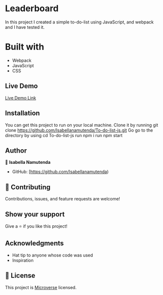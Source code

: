 # Leaderboard
In this project I created a simple to-do-list using JavaScript, and webpack and I have tested it.

# Built with
- Webpack
- JavaScript
- CSS



## Live Demo
[Live Demo Link]()


## Installation
You can get this project to run on your local machine. 
Clone it by running git clone https://github.com/Isabellanamutenda/To-do-list-js.git 
Go go to the directory by using cd To-do-list-js 
run npm i
run npm start

## Author

👤 **Isabella Namutenda**

- GitHub: [https://github.com/Isabellanamutenda)


## 🤝 Contributing

Contributions, issues, and feature requests are welcome!

## Show your support

Give a ⭐️ if you like this project!

## Acknowledgments

- Hat tip to anyone whose code was used
- Inspiration

## 📝 License

This project is [Microverse](https://www.microverse.org/) licensed.